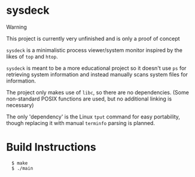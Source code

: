 # sysdeck

> [!WARNING]
> This project is currently very unfinished and is only a proof of concept

`sysdeck` is a minimalistic process viewer/system monitor inspired by the likes of `top` and `htop`.

`sysdeck` is meant to be a more educational project so it doesn't use `ps` for retrieving system information and instead manually scans system files for information.

The project only makes use of `libc`, so there are no dependencies. (Some non-standard POSIX functions are used, but no additional linking is necessary)

The only 'dependency' is the Linux `tput` command for easy portability, though replacing it with manual `terminfo` parsing is planned.

# Build Instructions
```console
  $ make
  $ ./main
```
